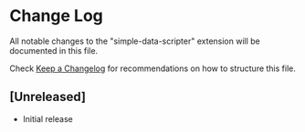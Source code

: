# Change Log
All notable changes to the "simple-data-scripter" extension will be documented in this file.

Check [Keep a Changelog](http://keepachangelog.com/) for recommendations on how to structure this file.

## [Unreleased]
- Initial release